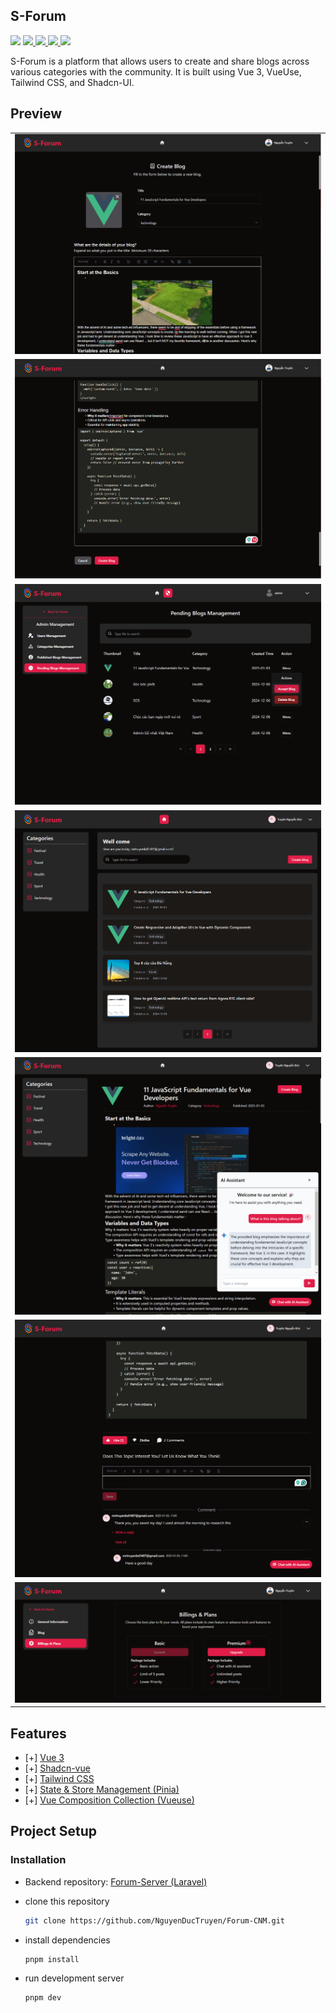 ## S-Forum
  <img src="https://img.shields.io/badge/Vue%203-4FC08D?style=flat-square&logo=vue.js&logoColor=white" height="20">
</a>
<a href="https://tailwindcss.com/">
  <img src="https://img.shields.io/badge/Tailwind%20CSS-38B2AC?style=flat-square&logo=tailwind-css&logoColor=white" height="20">
</a>
<a href="https://pinia.vuejs.org/">
  <img src="https://img.shields.io/badge/Pinia-9F7AEA?style=flat-square&logo=vue.js&logoColor=white" height="20">
</a>
<a href="https://vueuse.org/">
  <img src="https://img.shields.io/badge/Vueuse-1DA1F2?style=flat-square&logo=vue.js&logoColor=white" height="20">
</a>
<a href="https://www.shadcn-vue.com/">
  <img src="https://img.shields.io/badge/shadcn%2Fui-000000?style=for-the-badge&logo=shadcnui&logoColor=white" height="20">
</a>

S-Forum is a platform that allows users to create and share blogs across various categories with the community. It is built using Vue 3, VueUse, Tailwind CSS, and Shadcn-UI.
## Preview

<table align="center">
  <tr>
    <td align="center" width="100%" colspan="2">
      <img src="src/assets/images/Screenshot 2025-01-03 174737.png" alt="Preview" title="Preview">
    </td>
  </tr>
  <tr>
    <td align="center" width="100%">
      <img src="src/assets/images/Screenshot 2025-01-03 174756.png" alt="Preview" title="Desktop Preview">
    </td>
  </tr>
  <tr>
    <td align="center" width="100%" colspan="2">
      <img src="src/assets/images/Screenshot 2025-01-03 175938.png" alt="Preview" title="Desktop Preview">
    </td>
  </tr>
  <tr>
    <td align="center" width="100%" colspan="2">
      <img src="src/assets/images/Screenshot 2025-01-03 180154.png" alt="Preview" title="Desktop Preview">
    </td>
  </tr>
  <tr>
    <td align="center" width="100%" colspan="2">
      <img src="src/assets/images/Screenshot 2025-01-03 180341.png" alt="Preview" title="Desktop Preview">
    </td>
  </tr>
   <tr>
    <td align="center" width="100%" colspan="2">
      <img src="src/assets/images/Screenshot 2025-01-03 180555.png" alt="Preview" title="Desktop Preview">
    </td>
  </tr>
   <tr>
    <td align="center" width="100%" colspan="2">
      <img src="src/assets/images/Screenshot 2025-01-03 180630.png" alt="Preview" title="Desktop Preview">
    </td>
  </tr>
</table>

## Features

- [+] [Vue 3](https://vuejs.org/)
- [+] [Shadcn-vue](https://www.shadcn-vue.com/)
- [+] [Tailwind CSS](https://tailwindcss.com/)
- [+] [State & Store Management (Pinia)](https://pinia.vuejs.org/)
- [+] [Vue Composition Collection (Vueuse)](https://vueuse.org/)

## Project Setup
### Installation
- Backend repository: [Forum-Server (Laravel)](https://github.com/NguyenDucTruyen/Forum-CNM-Server)

- clone this repository
  ```bash
  git clone https://github.com/NguyenDucTruyen/Forum-CNM.git
  ```
- install dependencies
  ```bash
  pnpm install
  ```
- run development server
  ```bash
  pnpm dev
  ```
